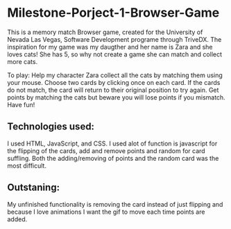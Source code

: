 # Milestone-Porject-1-Browser-Game

This is a memory match Browser game, created for the University of Nevada Las Vegas, Software Development programe through TriveDX. The inspiration for my game was my daugther and her name is Zara and she loves cats! She has 5, so why not create a game she can match and collect more cats.

To play: Help my character Zara collect all the cats by matching them using your mouse. Choose two cards by clicking once on each card. If the cards do not match, the card will return to their original position to try again. Get points by matching the cats but beware you will lose points if you mismatch. Have fun!


## Technologies used: 
I used HTML, JavaScript, and CSS.  I used alot of function is javascript for the flipping of the cards, add and remove points and random for card suffling. Both the adding/removing of points and the random card was the most difficult.

## Outstaning:
My unfinished functionality is removing the card instead of just flipping and because I love animations I want the gif to move each time points are added.

